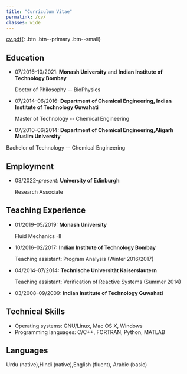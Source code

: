 ```yaml
---
title: "Curriculum Vitae"
permalink: /cv/
classes: wide
---
```


 [cv.pdf](/assets/files/cvm.pdf){: .btn .btn--primary .btn--small}

## Education

* 07/2016&ndash;10/2021: **Monash University** and **Indian Institute of Technology Bombay**

  Doctor of Philosophy -- BioPhysics
* 07/2014&ndash;06/2016: **Department of Chemical Engineering, Indian Institute of Technology Guwahati**

  Master of Technology -- Chemical Engineering
* 07/2010&ndash;06/2014: **Department of Chemical Engineering,Aligarh Muslim University**

Bachelor of Technology -- Chemical Engineering

## Employment

* 03/2022&ndash;_present_: **University of Edinburgh**

  Research Associate

## Teaching Experience

* 01/2019&ndash;05/2019: **Monash University**

  Fluid Mechanics -II
* 10/2016&ndash;02/2017: **Indian Institute of Technology Bombay**

  Teaching assistant: Program Analysis (Winter 2016/2017)
* 04/2014&ndash;07/2014: **Technische Universität Kaiserslautern**

  Teaching assistant: Verification of Reactive Systems (Summer 2014)
* 03/2008&ndash;09/2009: **Indian Institute of Technology Guwahati**

  

## Technical Skills

* Operating systems: GNU/Linux, Mac OS X, Windows
* Programming languages: C/C++, FORTRAN,  Python, MATLAB

## Languages

Urdu (native),Hindi (native),English (fluent), Arabic (basic)
